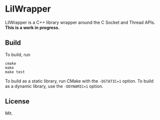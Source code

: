 # LilWrapper

LilWrapper is a C++ library wrapper around the C Socket and Thread APIs. __This is
a work in progress.__

## Build

To build, run
```
cmake
make
make test
```

To build as a static library, run CMake with the `-DSTATIC=1` option. To build
as a dynamic library, use the `-DDYNAMIC=1` option.

## License

Mit.
